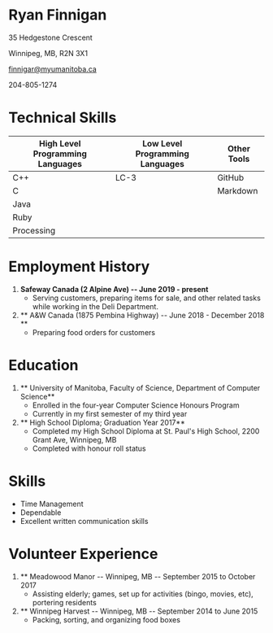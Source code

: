 # Ryan Finnigan 

35 Hedgestone Crescent

Winnipeg, MB, R2N 3X1

finnigar@myumanitoba.ca

204-805-1274

# Technical Skills

| High Level Programming Languages | Low Level Programming Languages | Other Tools |
| ----------- | ----------- | -------------|
| C++ | LC-3 | GitHub |
| C |  | Markdown | 
| Java |
| Ruby |
| Processing |

# Employment History
1. **Safeway Canada (2 Alpine Ave) -- June 2019 - present**
   * Serving customers, preparing items for sale, and other related tasks while working in the Deli Department.
2. ** A&W Canada (1875 Pembina Highway) -- June 2018 - December 2018 **
   * Preparing food orders for customers

# Education
1. ** University of Manitoba, Faculty of Science, Department of Computer Science**
    * Enrolled in the four-year Computer Science Honours Program 
    * Currently in my first semester of my third year
2. ** High School Diploma; Graduation Year 2017**
   * Completed my High School Diploma at St. Paul's High School, 2200 Grant Ave, Winnipeg, MB
   * Completed with honour roll status

# Skills
  * Time Management
  * Dependable
  * Excellent written communication skills
 
# Volunteer Experience
1. ** Meadowood Manor -- Winnipeg, MB -- September 2015 to October 2017
   * Assisting elderly; games, set up for activities (bingo, movies, etc), portering residents
2. ** Winnipeg Harvest -- Winnipeg, MB -- September 2014 to June 2015
   * Packing, sorting, and organizing food boxes

 
   


    
    








 
